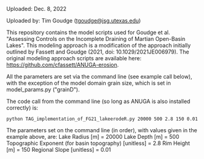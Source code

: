 Uploaded: Dec. 8, 2022

Uploaded by: Tim Goudge (tgoudge@jsg.utexas.edu)

This repository contains the model scripts used for Goudge et al. "Assessing Controls on the Incomplete Draining of Martian Open-Basin Lakes". This modeling approach is a modification of the approach initially outlined by Fassett and Goudge (2021, doi: 10.1029/2021JE006979). The original modeling approach scripts are available here: https://github.com/cfassett/ANUGA-erosion.

All the parameters are set via the command line (see example call below), with the exception of the model domain grain size, which is set in model_params.py ("grainD").

The code call from the command line (so long as ANUGA is also installed correctly) is:

	python TAG_implementation_of_FG21_lakeerodeR.py 20000 500 2.8 150 0.01


The parameters set on the command line (in order), with values given in the example above, are:
	Lake Radius [m] = 20000
	Lake Depth [m] = 500
	Topographic Exponent (for basin topography) [unitless] = 2.8
	Rim Height [m] = 150
	Regional Slope [unitless] = 0.01
